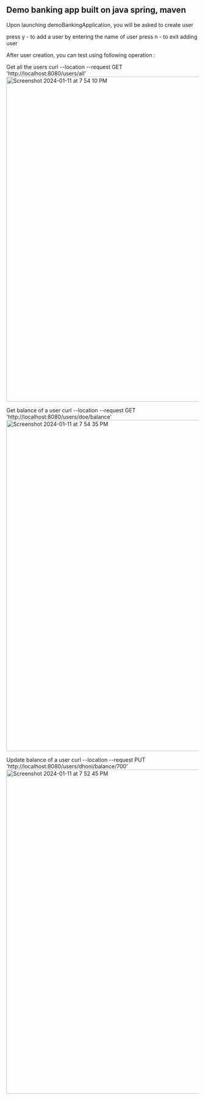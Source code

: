<h2> Demo banking app built on java spring, maven </h2>

Upon launching demoBankingApplication, you will be asked to create user 

press y - to add a user by entering the name of user
press n - to exit adding user

After user creation, you can test using following operation :

Get all the users 
curl --location --request GET 'http://localhost:8080/users/all'
<img width="850" alt="Screenshot 2024-01-11 at 7 54 10 PM" src="https://github.com/shriharistark/banking-spring-demo/assets/28220088/7188631e-1dd0-445f-b892-950603ae2657">

Get balance of a user
curl --location --request GET 'http://localhost:8080/users/doe/balance'
<img width="866" alt="Screenshot 2024-01-11 at 7 54 35 PM" src="https://github.com/shriharistark/banking-spring-demo/assets/28220088/ce7f8518-5dff-4a65-9d4e-34ee199e80b4">

Update balance of a user
curl --location --request PUT 'http://localhost:8080/users/dhoni/balance/700'
<img width="848" alt="Screenshot 2024-01-11 at 7 52 45 PM" src="https://github.com/shriharistark/banking-spring-demo/assets/28220088/49dd3583-ef56-485c-bc35-d793cc359aa4">
